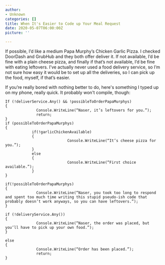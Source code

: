 ```yaml
---
author:
- Unknown
categories: []
title: When It's Easier to Code up Your Meal Request
date: 2020-05-07T06:00:00Z
picture: ''

---
```

If possible, I’d like a medium Papa Murphy’s Chicken Garlic Pizza. I checked DoorDash and GrubHub and they both offer deliver it. If not available, I’d be fine with a plain cheese pizza, and finally if that’s not available, I’d be fine with eating leftovers. I’ve actually never used a food delivery service, so I’m not sure how easy it would be to set up all the deliveries, so I can pick up the food, myself, if that’s easier.

  If you’re really bored with nothing better to do, here's something I typed up on my   phone, really quick. It probably won't compile, though:

    If (!deliverService.Any() && !possibleToOrderPapaMurphys)
    {
                  Console.WriteLine(“Naser, it’s leftovers for you.”);
                  return;
    }
    if (possibleToOrderPapaMurphys)
    {
    			if(!garlicChickenAvailable)
    			{
                                Console.WriteLine(“It’s cheese pizza for you.”);
    			}
    			else
    			{
                  				Console.WriteLine(“First choice available.”);
    			}
    }
    
    if(!possibleToOrderPapaMurphys)
    {
                  Console.WriteLine(“Naser, you took too long to respond and spent too much time writing this stupid pseudo-ish code that probably doesn’t work anyways, so you can have leftovers.”);
    }
    
    if (!deliveryService.Any())
    {
                  Console.WriteLine(“Naser, the order was placed, but you’ll have to pick up your own food.”);
    }
    
    else
    {
                  Console.WriteLine(“Order has been placed.”);
                  return;  
    }
    